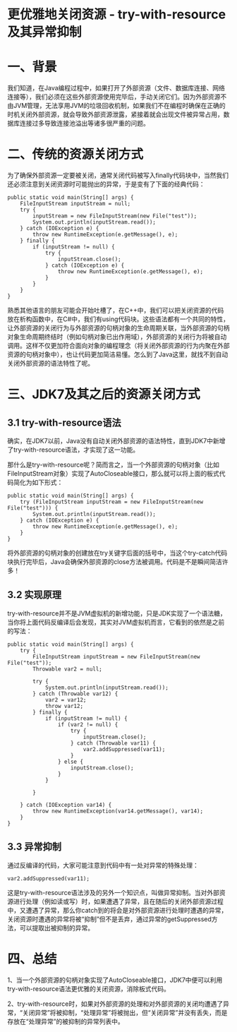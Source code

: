 # 更优雅地关闭资源 - try-with-resource及其异常抑制

# 一、背景

我们知道，在Java编程过程中，如果打开了外部资源（文件、数据库连接、网络连接等），我们必须在这些外部资源使用完毕后，手动关闭它们。因为外部资源不由JVM管理，无法享用JVM的垃圾回收机制，如果我们不在编程时确保在正确的时机关闭外部资源，就会导致外部资源泄露，紧接着就会出现文件被异常占用，数据库连接过多导致连接池溢出等诸多很严重的问题。

#  二、传统的资源关闭方式

为了确保外部资源一定要被关闭，通常关闭代码被写入finally代码块中，当然我们还必须注意到关闭资源时可能抛出的异常，于是变有了下面的经典代码：

```
public static void main(String[] args) {
    FileInputStream inputStream = null;
    try {
        inputStream = new FileInputStream(new File("test"));
        System.out.println(inputStream.read());
    } catch (IOException e) {
        throw new RuntimeException(e.getMessage(), e);
    } finally {
        if (inputStream != null) {
            try {
                inputStream.close();
            } catch (IOException e) {
                throw new RuntimeException(e.getMessage(), e);
            }
        }
    }
}
```

熟悉其他语言的朋友可能会开始吐槽了，在C++中，我们可以把关闭资源的代码放在析构函数中，在C#中，我们有using代码块。这些语法都有一个共同的特性，让外部资源的关闭行为与外部资源的句柄对象的生命周期关联，当外部资源的句柄对象生命周期终结时（例如句柄对象已出作用域），外部资源的关闭行为将被自动调用。这样不仅更加符合面向对象的编程理念（将关闭外部资源的行为内聚在外部资源的句柄对象中），也让代码更加简洁易懂。怎么到了Java这里，就找不到自动关闭外部资源的语法特性了呢。

#  三、JDK7及其之后的资源关闭方式

## 3.1 try-with-resource语法

确实，在JDK7以前，Java没有自动关闭外部资源的语法特性，直到JDK7中新增了try-with-resource语法，才实现了这一功能。

那什么是try-with-resource呢？简而言之，当一个外部资源的句柄对象（比如FileInputStream对象）实现了AutoCloseable接口，那么就可以将上面的板式代码简化为如下形式：

```
public static void main(String[] args) {
    try (FileInputStream inputStream = new FileInputStream(new File("test"))) {
        System.out.println(inputStream.read());
    } catch (IOException e) {
        throw new RuntimeException(e.getMessage(), e);
    }
}
```

将外部资源的句柄对象的创建放在try关键字后面的括号中，当这个try-catch代码块执行完毕后，Java会确保外部资源的close方法被调用。代码是不是瞬间简洁许多！

##  3.2 实现原理

try-with-resource并不是JVM虚拟机的新增功能，只是JDK实现了一个语法糖，当你将上面代码反编译后会发现，其实对JVM虚拟机而言，它看到的依然是之前的写法：

```
public static void main(String[] args) {
    try {
        FileInputStream inputStream = new FileInputStream(new File("test"));
        Throwable var2 = null;

        try {
            System.out.println(inputStream.read());
        } catch (Throwable var12) {
            var2 = var12;
            throw var12;
        } finally {
            if (inputStream != null) {
                if (var2 != null) {
                    try {
                        inputStream.close();
                    } catch (Throwable var11) {
                        var2.addSuppressed(var11);
                    }
                } else {
                    inputStream.close();
                }
            }

        }

    } catch (IOException var14) {
        throw new RuntimeException(var14.getMessage(), var14);
    }
}
```

##  3.3 异常抑制

通过反编译的代码，大家可能注意到代码中有一处对异常的特殊处理：

```
var2.addSuppressed(var11);
```

这是try-with-resource语法涉及的另外一个知识点，叫做异常抑制。当对外部资源进行处理（例如读或写）时，如果遭遇了异常，且在随后的关闭外部资源过程中，又遭遇了异常，那么你catch到的将会是对外部资源进行处理时遭遇的异常，关闭资源时遭遇的异常将被“抑制”但不是丢弃，通过异常的getSuppressed方法，可以提取出被抑制的异常。

# 四、总结

1、当一个外部资源的句柄对象实现了AutoCloseable接口，JDK7中便可以利用try-with-resource语法更优雅的关闭资源，消除板式代码。

2、try-with-resource时，如果对外部资源的处理和对外部资源的关闭均遭遇了异常，“关闭异常”将被抑制，“处理异常”将被抛出，但“关闭异常”并没有丢失，而是存放在“处理异常”的被抑制的异常列表中。